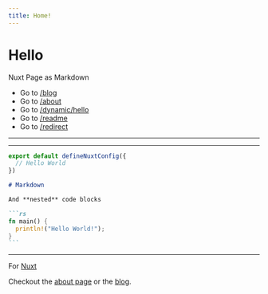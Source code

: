 ```yaml
---
title: Home!
---
```


# Hello

Nuxt Page as Markdown

- Go to [/blog](/blog)
- Go to [/about](/about)
- Go to [/dynamic/hello](/dynamic/hello)
- Go to [/readme](/readme)
- Go to [/redirect](/redirect)

---

<Counter />

<Docs />

---

```ts
export default defineNuxtConfig({
  // Hello World
})
```

~~~md
# Markdown

And **nested** code blocks

```rs
fn main() {
  println!("Hello World!");
}
```
~~~

---

For [Nuxt](http://nuxt.com/)

Checkout the [about page](/about) or the [blog](/blog).
